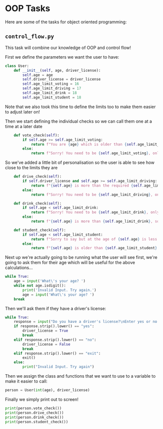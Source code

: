 # OOP Tasks
Here are some of the tasks for object oriented programming:

## `control_flow.py`
This task will combine our knowledge of OOP and control flow!

First we define the parameters we want the user to have:
```python
class User:
    def __init__(self, age, driver_license):
        self.age = age
        self.driver_license = driver_license
        self.age_limit_voting = 16
        self.age_limit_driving = 17
        self.age_limit_drink = 18
        self.age_limit_student = 18
```
Note that we also took this time to define the limits too to make them easier to adjust later on!

Then we start defining the individual checks so we can call them one at a time at a later date
```python
    def vote_check(self):
        if self.age >= self.age_limit_voting:
            return f"You are {age} which is older than {self.age_limit_voting}, so go register vote"
        else:
            return f"Sorry! You need to be {self.age_limit_voting}, only {self.age_limit_voting - self.age} years to go until you can vote!"
```
So we've added a little bit of personalisation so the user is able to see how close to the limits they are
```python
    def drive_check(self):
        if self.driver_license and self.age >= self.age_limit_driving:
            return f"{self.age} is more than the required {self.age_limit_driving}. Stay safe out there!"
        else:
            return f"Sorry! You need to be {self.age_limit_driving}, only {self.age_limit_driving - self.age} years to go until you can drive"

    def drink_check(self):
        if self.age < self.age_limit_drink:
            return f"Sorry! You need to be {self.age_limit_drink}, only {self.age_limit_drink - self.age} years to go until you can drink"
        else:
            return f"{self.age} is more than {self.age_limit_drink}, so enjoy yourself!"

    def student_check(self):
        if self.age < self.age_limit_student:
            return f"Sorry to say but at the age of {self.age} is less than {self.age_limit_student}, so you've got {self.age_limit_student - self.age} years left at school!"
        else:
            return f"{self.age} is older than {self.age_limit_student} so you must be out of school! Enjoy!"
```
Next up we're actually going to be running what the user will see first, we're going to ask them for their age which will be useful for the above calculations...
```python
while True:
    age = input('What\'s your age? ')
    while not age.isdigit():
        print('Invalid Input. Try again.')
        age = input('What\'s your age? ')
    break
```
Then we'll ask them if they have a driver's license:
```python
while True:
    response = input("Do you have a driver's license?\nEnter yes or no: ")
    if response.strip().lower() == "yes":
        driver_license = True
        break
    elif response.strip().lower() == "no":
        driver_license = False
        break
    elif response.strip().lower() == "exit":
        exit()
    else:
        print("Invalid Input. Try again")
```
Then we assign the class and functions that we want to use to a variable to make it easier to call:
```python
person = User(int(age), driver_license)
```
Finally we simply print out to screen!
```python
print(person.vote_check())
print(person.drive_check())
print(person.drink_check())
print(person.student_check())
```